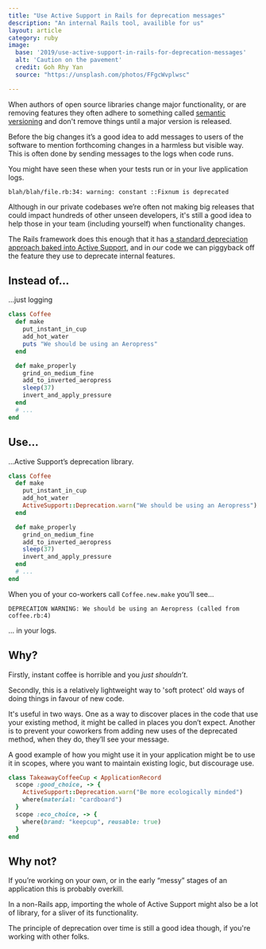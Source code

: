 ```yaml
---
title: "Use Active Support in Rails for deprecation messages"
description: "An internal Rails tool, availible for us"
layout: article
category: ruby
image:
  base: '2019/use-active-support-in-rails-for-deprecation-messages'
  alt: 'Caution on the pavement'
  credit: Goh Rhy Yan
  source: "https://unsplash.com/photos/FFgcWvplwsc"

---
```


When authors of open source libraries change major functionality, or are removing features they often adhere to something called [semantic versioning](https://semver.org) and don't remove things until a major version is released.

Before the big changes it’s a good idea to add messages to users of the software to mention forthcoming changes in a harmless but visible way. This is often done by sending messages to the logs when code runs.

You might have seen these when your tests run or in your live application logs.

```
blah/blah/file.rb:34: warning: constant ::Fixnum is deprecated
```

Although in our private codebases we’re often not making big releases that could impact hundreds of other unseen developers, it's still a good idea to help those in your team (including yourself) when functionality changes.

The Rails framework does this enough that it has [a standard depreciation approach baked into Active Support](https://api.rubyonrails.org/classes/ActiveSupport/Deprecation/Reporting.html), and in _our_ code we can piggyback off the feature they use to deprecate internal features.


## Instead of...

...just logging

```ruby
class Coffee
  def make
    put_instant_in_cup
    add_hot_water
    puts "We should be using an Aeropress"
  end

  def make_properly
    grind_on_medium_fine
    add_to_inverted_aeropress
    sleep(37)
    invert_and_apply_pressure
  end
  # ...
end
```


## Use...

...Active Support’s deprecation library.

```ruby
class Coffee
  def make
    put_instant_in_cup
    add_hot_water
    ActiveSupport::Deprecation.warn("We should be using an Aeropress")
  end

  def make_properly
    grind_on_medium_fine
    add_to_inverted_aeropress
    sleep(37)
    invert_and_apply_pressure
  end
  # ...
end
```

When you of your co-workers call `Coffee.new.make` you’ll see...

```
DEPRECATION WARNING: We should be using an Aeropress (called from coffee.rb:4)
```

... in your logs.

## Why?

Firstly, instant coffee is horrible and you _just shouldn’t_.

Secondly, this is a relatively lightweight way to 'soft protect' old ways of doing things in favour of new code.

It's useful in two ways. One as a way to discover places in the code that use your existing method, it might be called in places you don’t expect. Another is to prevent your coworkers from adding new uses of the deprecated method, when they do, they’ll see your message.

A good example of how you might use it in your application might be to use it in scopes, where you want to maintain existing logic, but discourage use.

```ruby
class TakeawayCoffeeCup < ApplicationRecord
  scope :good_choice, -> {
    ActiveSupport::Deprecation.warn("Be more ecologically minded")
    where(material: "cardboard")
  }
  scope :eco_choice, -> {
    where(brand: "keepcup", reusable: true)
  }
end
```

## Why not?

If you’re working on your own, or in the early “messy” stages of an application this is probably overkill.

In a non-Rails app, importing the whole of Active Support might also be a lot of library, for a sliver of its functionality.

The principle of deprecation over time is still a good idea though, if you're working with other folks.
